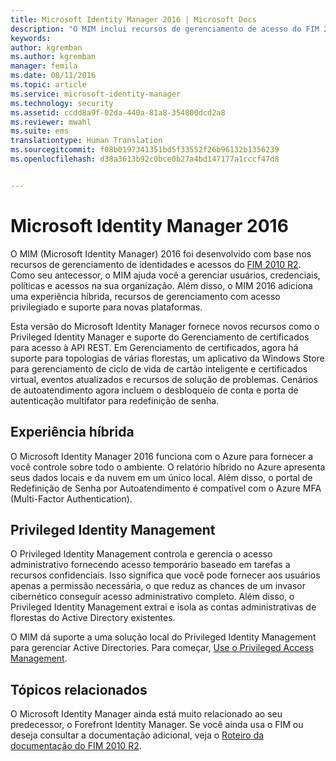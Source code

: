 ```yaml
---
title: Microsoft Identity Manager 2016 | Microsoft Docs
description: "O MIM inclui recursos de gerenciamento de acesso do FIM 2010 e ajuda a gerenciar usuários, credenciais, políticas e acesso dentro da organização."
keywords: 
author: kgremban
ms.author: kgremban
manager: femila
ms.date: 08/11/2016
ms.topic: article
ms.service: microsoft-identity-manager
ms.technology: security
ms.assetid: ccdd8a9f-02da-440a-81a8-354800dcd2a8
ms.reviewer: mwahl
ms.suite: ems
translationtype: Human Translation
ms.sourcegitcommit: f08b0197341351bd5f33552f26b96132b1356239
ms.openlocfilehash: d38a3613b92c0bce0b27a4bd147177a1cccf47d8


---
```


# <a name="microsoft-identity-manager-2016"></a>Microsoft Identity Manager 2016
O MIM (Microsoft Identity Manager) 2016 foi desenvolvido com base nos recursos de gerenciamento de identidades e acessos do [FIM 2010 R2](https://technet.microsoft.com/library/jj133885.aspx). Como seu antecessor, o MIM ajuda você a gerenciar usuários, credenciais, políticas e acessos na sua organização.  Além disso, o MIM 2016 adiciona uma experiência híbrida, recursos de gerenciamento com acesso privilegiado e suporte para novas plataformas.

Esta versão do Microsoft Identity Manager fornece novos recursos como o Privileged Identity Manager e suporte do Gerenciamento de certificados para acesso à API REST. Em Gerenciamento de certificados, agora há suporte para topologias de várias florestas, um aplicativo da Windows Store para gerenciamento de ciclo de vida de cartão inteligente e certificados virtual, eventos atualizados e recursos de solução de problemas. Cenários de autoatendimento agora incluem o desbloqueio de conta e porta de autenticação multifator para redefinição de senha.

## <a name="hybrid-experience"></a>Experiência híbrida
O Microsoft Identity Manager 2016 funciona com o Azure para fornecer a você controle sobre todo o ambiente. O relatório híbrido no Azure apresenta seus dados locais e da nuvem em um único local. Além disso, o portal de Redefinição de Senha por Autoatendimento é compatível com o Azure MFA (Multi-Factor Authentication).

## <a name="privileged-identity-management"></a>Privileged Identity Management
O Privileged Identity Management controla e gerencia o acesso administrativo fornecendo acesso temporário baseado em tarefas a recursos confidenciais. Isso significa que você pode fornecer aos usuários apenas a permissão necessária, o que reduz as chances de um invasor cibernético conseguir acesso administrativo completo. Além disso, o Privileged Identity Management extrai e isola as contas administrativas de florestas do Active Directory existentes.

O MIM dá suporte a uma solução local do Privileged Identity Management para gerenciar Active Directories. Para começar, [Use o Privileged Access Management](/microsoft-identity-manager/pam/privileged-identity-management-for-active-directory-domain-services).

## <a name="related-topics"></a>Tópicos relacionados
O Microsoft Identity Manager ainda está muito relacionado ao seu predecessor, o Forefront Identity Manager. Se você ainda usa o FIM ou deseja consultar a documentação adicional, veja o [Roteiro da documentação do FIM 2010 R2](https://technet.microsoft.com/library/jj133885.aspx).



<!--HONumber=Jan17_HO2-->


